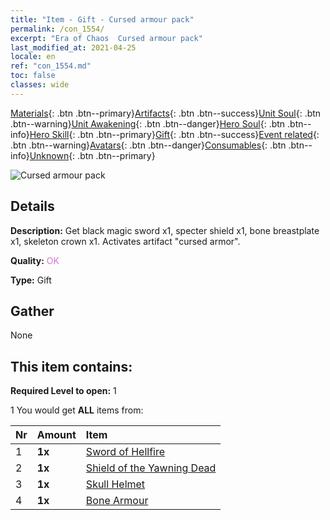 ```yaml
---
title: "Item - Gift - Cursed armour pack"
permalink: /con_1554/
excerpt: "Era of Chaos  Cursed armour pack"
last_modified_at: 2021-04-25
locale: en
ref: "con_1554.md"
toc: false
classes: wide
---
```

 [Materials](/Items/){: .btn .btn--primary}[Artifacts](/Items/Artifacts/){: .btn .btn--success}[Unit Soul](/Items/UnitSoul/){: .btn .btn--warning}[Unit Awakening](/Items/UnitAwakening/){: .btn .btn--danger}[Hero Soul](/Items/HeroSoul/){: .btn .btn--info}[Hero Skill](/Items/HeroSkill/){: .btn .btn--primary}[Gift](/Items/Gift/){: .btn .btn--success}[Event related](/Items/Events/){: .btn .btn--warning}[Avatars](/Items/Avatars/){: .btn .btn--danger}[Consumables](/Items/Consumables/){: .btn .btn--info}[Unknown](/Items/Unknown/){: .btn .btn--primary}

 ![Cursed armour pack](/images/t/i_907167.png)

## Details
 **Description:** Get black magic sword x1, specter shield x1, bone breastplate x1, skeleton crown x1. Activates artifact \"cursed armor\".

 **Quality:** <span style="color: #DA70D6">OK</span>

 **Type:** Gift

## Gather

  None

## This item contains:

 **Required Level to open:** 1

 1 You would get **ALL** items  from:

  | Nr | Amount |     Item    |
  |:---|:-------|:------------|
  | 1 |  **1x** | [Sword of Hellfire](/Items/art_121/) |  | 
  | 2 |  **1x** | [Shield of the Yawning Dead](/Items/art_122/) |  | 
  | 3 |  **1x** | [Skull Helmet](/Items/art_123/) |  | 
  | 4 |  **1x** | [Bone Armour](/Items/art_124/) |  | 
